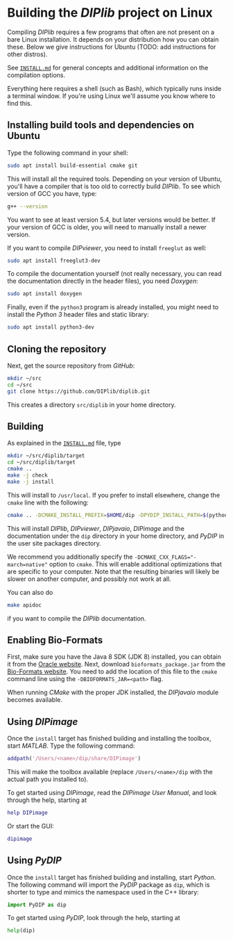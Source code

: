 # Building the *DIPlib* project on Linux

Compiling *DIPlib* requires a few programs that often are not present on a bare Linux
installation. It depends on your distribution how you can obtain these. Below we give
instructions for Ubuntu (TODO: add instructions for other distros).

See [`INSTALL.md`](INSTALL.md) for general concepts and additional information
on the compilation options.

Everything here requires a shell (such as Bash), which typically runs inside a terminal
window. If you're using Linux we'll assume you know where to find this.

## Installing build tools and dependencies on Ubuntu

Type the following command in your shell:
```bash
sudo apt install build-essential cmake git
```
This will install all the required tools. Depending on your version of Ubuntu, you'll
have a compiler that is too old to correctly build *DIPlib*. To see which version
of GCC you have, type:
```bash
g++ --version
```
You want to see at least version 5.4, but later versions would be better. If your
version of GCC is older, you will need to manually install a newer version.

If you want to compile *DIPviewer*, you need to install `freeglut` as well:
```bash
sudo apt install freeglut3-dev
```

To compile the documentation yourself (not really necessary, you can read the
documentation directly in the header files), you need *Doxygen*:
```bash
sudo apt install doxygen
```

Finally, even if the `python3` program is already installed, you might need to
install the *Python 3* header files and static library:
```bash
sudo apt install python3-dev
```

## Cloning the repository

Next, get the source repository from *GitHub*:
```bash
mkdir ~/src
cd ~/src
git clone https://github.com/DIPlib/diplib.git
```
This creates a directory `src/diplib` in your home directory.

## Building

As explained in the [`INSTALL.md`](INSTALL.md) file, type
```bash
mkdir ~/src/diplib/target
cd ~/src/diplib/target
cmake ..
make -j check
make -j install
```

This will install to `/usr/local`. If you prefer to install elsewhere, change the
`cmake` line with the following:
```bash
cmake .. -DCMAKE_INSTALL_PREFIX=$HOME/dip -DPYDIP_INSTALL_PATH=$(python3 -m site --user-site)
```
This will install *DIPlib*, *DIPviewer*, *DIPjavaio*, *DIPimage* and the documentation
under the `dip` directory in your home directory, and *PyDIP* in the user site packages
directory.

We recommend you additionally specify the `-DCMAKE_CXX_FLAGS="-march=native"`
option to `cmake`. This will enable additional optimizations that are specific
to your computer. Note that the resulting binaries will likely be slower on another
computer, and possibly not work at all.

You can also do
```bash
make apidoc
```
if you want to compile the *DIPlib* documentation.

## Enabling Bio-Formats

First, make sure you have the Java 8 SDK (JDK 8) installed, you can obtain it from the
[Oracle website](http://www.oracle.com/technetwork/java/javase/downloads/index.html). Next, download
`bioformats_package.jar` from the [Bio-Formats website](https://www.openmicroscopy.org/bio-formats/).
You need to add the location of this file to the `cmake` command line using the `-DBIOFORMATS_JAR=<path>`
flag.

When running *CMake* with the proper JDK installed, the *DIPjavaio* module becomes available.

## Using *DIPimage*

Once the `install` target has finished building and installing the toolbox, start
*MATLAB*. Type the following command:
```matlab
addpath('/Users/<name>/dip/share/DIPimage')
```
This will make the toolbox available (replace `/Users/<name>/dip` with the
actual path you installed to).

To get started using *DIPimage*, read the *DIPimage User Manual*, and look through
the help, starting at
```matlab
help DIPimage
```
Or start the GUI:
```matlab
dipimage
```

## Using *PyDIP*

Once the `install` target has finished building and installing, start *Python*.
The following command will import the *PyDIP* package as `dip`, which is shorter to
type and mimics the namespace used in the C++ library:
```python
import PyDIP as dip
```

To get started using *PyDIP*, look through the help, starting at
```python
help(dip)
```
